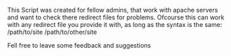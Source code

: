 This Script was created for fellow admins, that work with apache servers and want to check there redirect files for problems.
Ofcourse this can work with any redirect file you provide it with, as long as the syntax is the same:
/path/to/site      /path/to/other/site

Fell free to leave some feedback and suggestions
